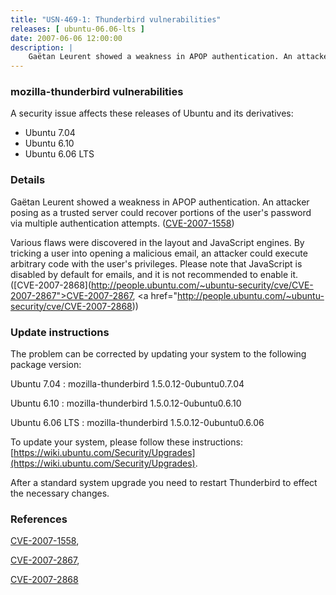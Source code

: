 ```yaml
---
title: "USN-469-1: Thunderbird vulnerabilities"
releases: [ ubuntu-06.06-lts ]
date: 2007-06-06 12:00:00
description: |
    Gaëtan Leurent showed a weakness in APOP authentication. An attacker posing as a trusted server could recover portions of the user&#39;s password via multiple authentication attempts. ([CVE-2007-1558](http://people.ubuntu.com/~ubuntu-security/cve/CVE-2007-1558)) 
--- 
```

 
### mozilla-thunderbird vulnerabilities

A security issue affects these releases of Ubuntu and its derivatives:

* Ubuntu 7.04
* Ubuntu 6.10
* Ubuntu 6.06 LTS

### Details

Gaëtan Leurent showed a weakness in APOP authentication. An attacker posing as a trusted server could recover portions of the user&#39;s password via multiple authentication attempts. ([CVE-2007-1558](http://people.ubuntu.com/~ubuntu-security/cve/CVE-2007-1558)) 

Various flaws were discovered in the layout and JavaScript engines. By tricking a user into opening a malicious email, an attacker could execute arbitrary code with the user&#39;s privileges. Please note that JavaScript is disabled by default for emails, and it is not recommended to enable it. ([CVE-2007-2868](http://people.ubuntu.com/~ubuntu-security/cve/CVE-2007-2867">CVE-2007-2867</a>, <a href="http://people.ubuntu.com/~ubuntu-security/cve/CVE-2007-2868)) 

### Update instructions

The problem can be corrected by updating your system to the following package version:

Ubuntu 7.04
 : mozilla-thunderbird <span>1.5.0.12-0ubuntu0.7.04</span>

Ubuntu 6.10
 : mozilla-thunderbird <span>1.5.0.12-0ubuntu0.6.10</span>

Ubuntu 6.06 LTS
 : mozilla-thunderbird <span>1.5.0.12-0ubuntu0.6.06</span>

To update your system, please follow these instructions: [https://wiki.ubuntu.com/Security/Upgrades](https://wiki.ubuntu.com/Security/Upgrades).

After a standard system upgrade you need to restart Thunderbird to effect the necessary changes.

### References

 [CVE-2007-1558](http://people.ubuntu.com/~ubuntu-security/cve/CVE-2007-1558), 

 [CVE-2007-2867](http://people.ubuntu.com/~ubuntu-security/cve/CVE-2007-2867), 

 [CVE-2007-2868](http://people.ubuntu.com/~ubuntu-security/cve/CVE-2007-2868)
 
